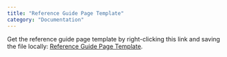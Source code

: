 ```yaml
---
title: "Reference Guide Page Template"
category: "Documentation"
---
```


Get the reference guide page template by right-clicking this link and saving the file locally: [Reference Guide Page Template](https://raw.githubusercontent.com/mendix/docs/development/community/documentation/the-reference-guide-page-template.md).
